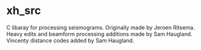 # xh_src

C libaray for processing seismograms. Originally made by Jeroen Ritsema.
Heavy edits and beamform processing additions made by Sam Haugland. Vincenty
distance codes added by Sam Haugland.
